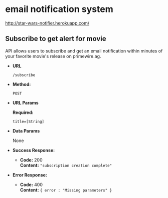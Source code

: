 # email notification system
http://star-wars-notifier.herokuapp.com/

**Subscribe to get alert for movie**
----
  API allows users to subscribe and get an email notification within minutes of your favorite movie's release on primewire.ag.

* **URL**

  `/subscribe`

* **Method:**

  `POST`

*  **URL Params**

   **Required:**

   `title=[String]`

* **Data Params**

  None

* **Success Response:**

  * **Code:** 200 <br />
    **Content:** `"subscription creation complete"`

* **Error Response:**


  * **Code:** 400 <br />
    **Content:** `{ error : "Missing parameters" }`
